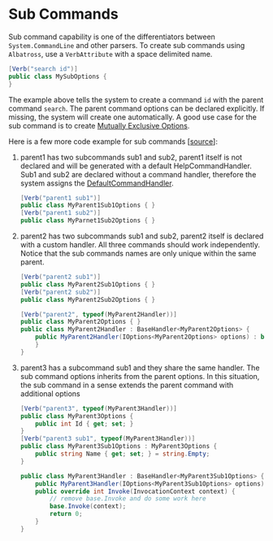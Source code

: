 # Sub Commands

Sub command capability is one of the differentiators between `System.CommandLine` and other parsers.  To create sub commands using `Albatross`, use a `VerbAttribute` with a space delimited name.  


```csharp
[Verb("search id")]
public class MySubOptions { 
}
```
The example above tells the system to create a command `id` with the parent command `search`.  The parent command options can be declared explicitly.  If missing, the system will create one automatically.  A good use case for the sub command is to create [Mutually Exclusive Options](./mutually-exclusive-options.md#the-new-way).

Here is a few more code example for sub commands [[source](../Sample.CommandLine/Example_SubCommands.cs)]:

1. parent1 has two subcommands sub1 and sub2,  parent1 itself is not declared and will be generated with a default HelpCommandHandler.  Sub1 and sub2 are declared without a command handler, therefore the system assigns the [DefaultCommandHandler](../Albatross.CommandLine/DefaultCommandHandler.cs).
	```csharp
	[Verb("parent1 sub1")]
	public class MyParent1Sub1Options { }
	[Verb("parent1 sub2")]
	public class MyParnet1Sub2Options { }
	```
1. parent2 has two subcommands sub1 and sub2,  parent2 itself is declared with a custom handler.  All three commands should work independently.  Notice that the sub commands names are only unique within the same parent.
	```csharp
	[Verb("parent2 sub1")]
	public class MyParent2Sub1Options { }
	[Verb("parent2 sub2")]
	public class MyParent2Sub2Options { }

	[Verb("parent2", typeof(MyParent2Handler))]
	public class MyParent2Options { }
	public class MyParent2Handler : BaseHandler<MyParent2Options> {
		public MyParent2Handler(IOptions<MyParent2Options> options) : base(options) {
		}
	}
	```
1. parent3 has a subcommand sub1 and they share the same handler.  The sub command options inherits from the parent options.  In this situation, the sub command in a sense extends the parent command with additional options
	```csharp
	[Verb("parent3", typeof(MyParent3Handler))]
	public class MyParent3Options {
		public int Id { get; set; }
	}
	[Verb("parent3 sub1", typeof(MyParent3Handler))]
	public class MyParent3Sub1Options : MyParent3Options {
		public string Name { get; set; } = string.Empty;
	}

	public class MyParent3Handler : BaseHandler<MyParent3Sub1Options> {
		public MyParent3Handler(IOptions<MyParent3Sub1Options> options) : base(options) { }
		public override int Invoke(InvocationContext context) {
			// remove base.Invoke and do some work here
			base.Invoke(context);
			return 0;
		}
	}
	```